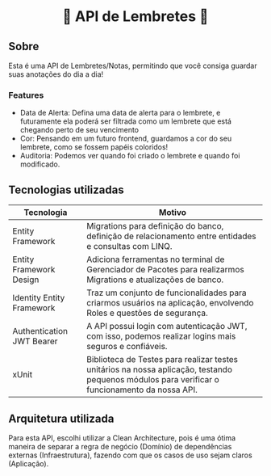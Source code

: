 <h1 align="center">📝 API de Lembretes 📝</h1>

## Sobre

Esta é uma API de Lembretes/Notas, permitindo que você consiga guardar suas anotações do dia a dia!

### Features

- Data de Alerta: Defina uma data de alerta para o lembrete, e futuramente ela poderá ser filtrada como um lembrete que está chegando perto de seu vencimento
- Cor: Pensando em um futuro frontend, guardamos a cor do seu lembrete, como se fossem papéis coloridos!
- Auditoria: Podemos ver quando foi criado o lembrete e quando foi modificado.

## Tecnologias utilizadas

|Tecnologia               |Motivo                                                                                                                                        |
|-------------------------|----------------------------------------------------------------------------------------------------------------------------------------------|
|Entity Framework         |Migrations para definição do banco, definição de relacionamento entre entidades e consultas com LINQ.                                         |
|Entity Framework Design  |Adiciona ferramentas no terminal de Gerenciador de Pacotes para realizarmos Migrations e atualizações de banco.                               |
|Identity Entity Framework|Traz um conjunto de funcionalidades para criarmos usuários na aplicação, envolvendo Roles e questões de segurança.                            |
|Authentication JWT Bearer|A API possui login com autenticação JWT, com isso, podemos realizar logins mais seguros e confiáveis.                                         |
|xUnit                    |Biblioteca de Testes para realizar testes unitários na nossa aplicação, testando pequenos módulos para verificar o funcionamento da nossa API.|

## Arquitetura utilizada

Para esta API, escolhi utilizar a Clean Architecture, pois é uma ótima maneira de separar a regra de negócio (Domínio) de dependências externas (Infraestrutura), fazendo com que os casos de uso sejam claros (Aplicação).
